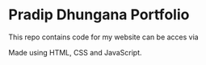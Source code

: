 # Pradip Dhungana Portfolio

This repo contains code for my website can be acces via 

Made using HTML, CSS and JavaScript.
